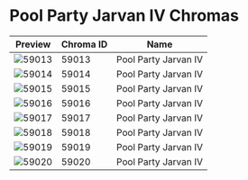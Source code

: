 # Pool Party Jarvan IV Chromas

| Preview | Chroma ID | Name |
|---------|-----------|------|
| ![59013](https://raw.communitydragon.org/latest/plugins/rcp-be-lol-game-data/global/default/v1/champion-chroma-images/59/59013.png) | 59013 | Pool Party Jarvan IV |
| ![59014](https://raw.communitydragon.org/latest/plugins/rcp-be-lol-game-data/global/default/v1/champion-chroma-images/59/59014.png) | 59014 | Pool Party Jarvan IV |
| ![59015](https://raw.communitydragon.org/latest/plugins/rcp-be-lol-game-data/global/default/v1/champion-chroma-images/59/59015.png) | 59015 | Pool Party Jarvan IV |
| ![59016](https://raw.communitydragon.org/latest/plugins/rcp-be-lol-game-data/global/default/v1/champion-chroma-images/59/59016.png) | 59016 | Pool Party Jarvan IV |
| ![59017](https://raw.communitydragon.org/latest/plugins/rcp-be-lol-game-data/global/default/v1/champion-chroma-images/59/59017.png) | 59017 | Pool Party Jarvan IV |
| ![59018](https://raw.communitydragon.org/latest/plugins/rcp-be-lol-game-data/global/default/v1/champion-chroma-images/59/59018.png) | 59018 | Pool Party Jarvan IV |
| ![59019](https://raw.communitydragon.org/latest/plugins/rcp-be-lol-game-data/global/default/v1/champion-chroma-images/59/59019.png) | 59019 | Pool Party Jarvan IV |
| ![59020](https://raw.communitydragon.org/latest/plugins/rcp-be-lol-game-data/global/default/v1/champion-chroma-images/59/59020.png) | 59020 | Pool Party Jarvan IV |